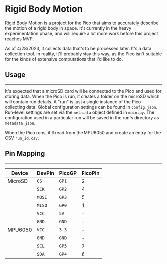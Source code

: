 # Rigid Body Motion

Rigid Body Motion is a project for the Pico that aims to accurately describe the motion of a rigid body in space. It's currently in the heavy experimentation phase, and will require a lot more work before this project reaches MVP.

As of 4/28/2023, it collects data that's to be processed later. It's a data collection tool. In reality, it'll probably stay this way, as the Pico isn't suitable for the kinds of extensive computations that I'd like to do.

## Usage
---
It's expected that a microSD card will be connected to the Pico and used for storing data. When the Pico is run, it creates a folder on the microSD which will contain run details. A "run" is just a single instance of the Pico collecting data. Global configuration settings can be found in `config.json`. Run-level settings are set via the `metadata` object defined in `main.py`. The configuration used in a particular run will be saved in the run's directory as `metadata.json`.

When the Pico runs, it'll read from the MPU6050 and create an entry for the CSV `run_id.csv`.

## Pin Mapping
---

|Device|DevPin|PicoGP|PicoPin|
|---|---|---|---|
| MicroSD | `CS` | `GP1` | 2 |
|| `SCK` | `GP2` | 4 |
|| `MOSI` | `GP3` | 5 |
|| `MISO` | `GP0` | 1 |
|| `VCC` | `5V` |-|
|| `GND` | `GND` |-|
| MPU6050 | `VCC` | `3.3` |-|
|| `GND` | `GND` |-|
|| `SCL` | `GP5` | 7 |
|| `SDA` | `GP4` | 6 |
